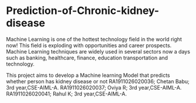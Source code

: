 # Prediction-of-Chronic-kidney-disease
Machine Learning is one of the hottest technology field in the world right now! This field is exploding with opportunities and career prospects. Machine Learning techniques are widely used in several sectors now a days such as banking, healthcare, finance, education transportation and technology.


This project aims to develop a Machine learning  Model that predicts whether person has kidney disease or not
RA1911026020036;
Chetan Babu;
3rd year,CSE-AIML-A.
RA1911026020037;
Oviya R;
3rd year,CSE-AIML-A.
RA1911026020041;
Rahul K;
3rd year,CSE-AIML-A.

